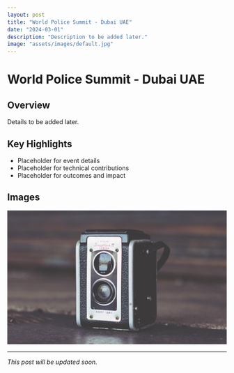```yaml
---
layout: post
title: "World Police Summit - Dubai UAE"
date: "2024-03-01"
description: "Description to be added later."
image: "assets/images/default.jpg"
---
```


# World Police Summit - Dubai UAE

## Overview
Details to be added later.

## Key Highlights
- Placeholder for event details
- Placeholder for technical contributions
- Placeholder for outcomes and impact

## Images
![Placeholder](assets/images/default.jpg)

---

*This post will be updated soon.*
